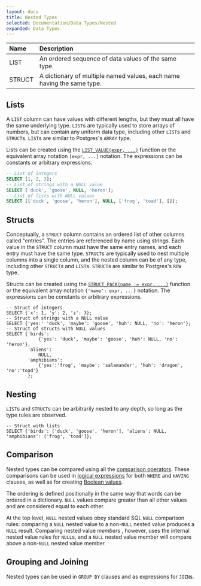 ```yaml
---
layout: docu
title: Nested Types
selected: Documentation/Data Types/Nested
expanded: Data Types
---
```

| Name | Description |
|:---|:---|
| LIST | An ordered sequence of data values of the same type. |
| STRUCT | A dictionary of multiple named values, each name having the same type. |


## Lists

A `LIST` column can have values with different lengths, but they must all have the same underlying type.
`LIST`s are typically used to store arrays of numbers, but can contain any uniform data type,
including other `LIST`s and `STRUCT`s.
`LIST`s are similar to Postgres's `ARRAY` type.

Lists can be created using the [`LIST_VALUE(expr, ...)`](../functions/nested#listfunctions) function
or the equivalent array notation `[expr, ...]` notation.
The expressions can be constants or arbitrary expressions.

```sql
-- List of integers
SELECT [1, 2, 3];
-- List of strings with a NULL value
SELECT ['duck', 'goose', NULL, 'heron'];
-- List of lists with NULL values
SELECT [['duck', 'goose', 'heron'], NULL, ['frog', 'toad'], []];
```

## Structs

Conceptually, a `STRUCT` column contains an ordered list of other columns called "entries".
The entries are referenced by name using strings.
Each value in the `STRUCT` column must have the same entry names,
and each entry must have the same type.
`STRUCT`s are typically used to nest multiple columns into a single column,
and the nested column can be of any type, including other `STRUCT`s and `LIST`s.
`STRUCT`s are similar to Postgres's `ROW` type.

Structs can be created using the [`STRUCT_PACK(name := expr, ...)`](../functions/nested#structfunctions) function
or the equivalent array notation `{'name': expr, ...}` notation.
The expressions can be constants or arbitrary expressions.

```
-- Struct of integers
SELECT {'x': 1, 'y': 2, 'z': 3};
-- Struct of strings with a NULL value
SELECT {'yes:' 'duck', 'maybe': 'goose', 'huh': NULL, 'no': 'heron'};
-- Struct of structs with NULL values
SELECT {'birds':
            {'yes': 'duck', 'maybe': 'goose', 'huh': NULL, 'no': 'heron'},
        'aliens':
            NULL,
        'amphibians':
            {'yes':'frog', 'maybe': 'salamander', 'huh': 'dragon', 'no':'toad'}
        };
```

## Nesting

`LIST`s and `STRUCT`s can be arbitrarily nested to any depth, so long as the type rules are observed.

```
-- Struct with lists
SELECT {'birds': ['duck', 'goose', 'heron'], 'aliens': NULL, 'amphibians': ['frog', 'toad']};
```

## Comparison

Nested types can be compared using all the [comparison operators](../expressions/comparison_operators).
These comparisons can be used in [logical expressions](../expressions/logical_operators)
for both `WHERE` and `HAVING` clauses, as well as for creating [Boolean values](./boolean).

The ordering is defined positionally in the same way that words can be ordered in a dictionary.
`NULL` values compare greater than all other values and are considered equal to each other.

At the top level, `NULL` nested values obey standard SQL `NULL` comparison rules:
comparing a `NULL` nested value to a non-`NULL` nested value produces a `NULL` result.
Comparing nested value _members_ , however, uses the internal nested value rules for `NULL`s,
and a `NULL` nested value member will compare above a non-`NULL` nested value member.

## Grouping and Joining

Nested types can be used in `GROUP BY` clauses and as expressions for `JOIN`s.
